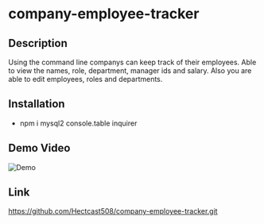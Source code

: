 # company-employee-tracker

## Description
Using the command line companys can keep track of their employees. Able to view the names, role, department, manager ids and salary. Also you are able to edit employees, roles and departments.

## Installation
* npm i mysql2 console.table inquirer

## Demo Video

![Demo](./assets/demo.gif)
## Link
https://github.com/Hectcast508/company-employee-tracker.git
